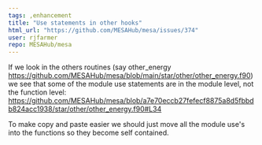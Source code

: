 ```yaml
---
tags: ,enhancement
title: "Use statements in other hooks"
html_url: "https://github.com/MESAHub/mesa/issues/374"
user: rjfarmer
repo: MESAHub/mesa
---
```


If we look in the others routines (say other_energy https://github.com/MESAHub/mesa/blob/main/star/other/other_energy.f90) we see that some of the module use statements are in the module level, not the function level: https://github.com/MESAHub/mesa/blob/a7e70eccb27fefecf8875a8d5fbbdb824acc1938/star/other/other_energy.f90#L34

To make copy and paste easier we should just move all the module use's into the functions so they become self contained.
